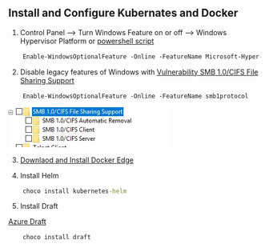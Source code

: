 ## Install and Configure Kubernates and Docker

1. Control Panel --> Turn Windows Feature on or off --> Windows Hypervisor Platform or [powershell script](https://docs.microsoft.com/en-us/virtualization/hyper-v-on-windows/quick-start/enable-hyper-v)

```ps
    Enable-WindowsOptionalFeature -Online -FeatureName Microsoft-Hyper-V -All
```

2. Disable legacy features of Windows with [Vulnerability SMB 1.0/CIFS File Sharing Support](https://www.zdnet.com/article/windows-10-tip-stop-using-the-horribly-insecure-smbv1-protocol/)

```ps
    Enable-WindowsOptionalFeature -Online -FeatureName smb1protocol
```

![vulnerability](./img/win10-remove-cifs-vunerubility.JPG)

3. [Downlaod and Install Docker Edge](https://docs.docker.com/docker-for-windows/edge-release-notes/)

4. Install Helm

```cmd
    choco install kubernetes-helm
```

5. Install Draft

[Azure Draft](https://github.com/Azure/draft)

```cmd
    choco install draft
```